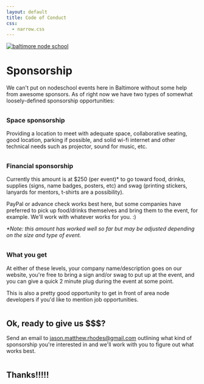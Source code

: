 ```yaml
---
layout: default
title: Code of Conduct
css:
  - narrow.css
---
```

[![baltimore node school](/baltimore/assets/images/bmorenodeschool-white.png)](/)

<style> h2, h3 { margin-top: 2em; }</style>
# Sponsorship

We can't put on nodeschool events here in Baltimore without some help from awesome sponsors. As of right now we have two types of somewhat loosely-defined sponsorship opportunities:


### Space sponsorship

Providing a location to meet with adequate space, collaborative seating, good location, parking if possible, and solid wi-fi internet and other technical needs such as projector, sound for music, etc.

### Financial sponsorship

Currently this amount is at $250 (per event)* to go toward food, drinks, supplies (signs, name badges, posters, etc) and swag (printing stickers, lanyards for mentors, t-shirts are a possibility).

PayPal or advance check works best here, but some companies have preferred to pick up food/drinks themselves and bring them to the event, for example. We'll work with whatever works for you. :)

_*Note: this amount has worked well so far but may be adjusted depending on the size and type of event._

### What you get

At either of these levels, your company name/description goes on our website, you're free to bring a sign and/or swag to put up at the event, and you can give a quick 2 minute plug during the event at some point.

This is also a pretty good opportunity to get in front of area node developers if you'd like to mention job opportunities.

## Ok, ready to give us $$$?

Send an email to jason.matthew.rhodes@gmail.com outlining what kind of sponsorship you're interested in and we'll work with you to figure out what works best.

## Thanks!!!!!
